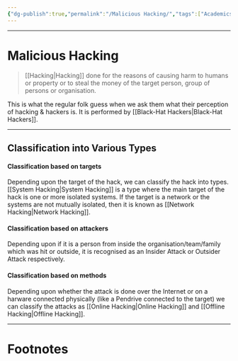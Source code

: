 ```yaml
---
{"dg-publish":true,"permalink":"/Malicious Hacking/","tags":["Academics","CyberSec","EthHack"]}
---
```



---
# Malicious Hacking
> [[Hacking\|Hacking]] done for the reasons of causing harm to humans or property or to steal the money of the target person, group of persons or organisation.

This is what the regular folk guess when we ask them what their perception of hacking & hackers is. It is performed by [[Black-Hat Hackers\|Black-Hat Hackers]].

---
## Classification into Various Types
#### Classification based on targets
Depending upon the target of the hack, we can classify the hack into types.
[[System Hacking\|System Hacking]] is a type where the main target of the hack is one or more isolated systems. If the target is a network or the systems are not mutually isolated, then it is known as [[Network Hacking\|Network Hacking]].

#### Classification based on attackers
Depending upon if it is a person from inside the organisation/team/family which was hit or outside, it is recognised as an Insider Attack or Outsider Attack respectively.

#### Classification based on methods
Depending upon whether the attack is done over the Internet or on a harware connected physically (like a Pendrive connected to the target) we can classify the attacks as [[Online Hacking\|Online Hacking]] and [[Offline Hacking\|Offline Hacking]].

---
# Footnotes